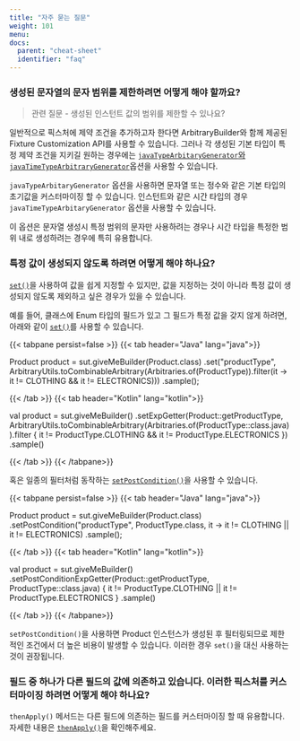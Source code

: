 ```yaml
---
title: "자주 묻는 질문"
weight: 101
menu:
docs:
  parent: "cheat-sheet"
  identifier: "faq"
---
```


### 생성된 문자열의 문자 범위를 제한하려면 어떻게 해야 할까요?
> 관련 질문 - 생성된 인스턴트 값의 범위를 제한할 수 있나요?

일반적으로 픽스처에 제약 조건을 추가하고자 한다면 ArbitraryBuilder와 함께 제공된 Fixture Customization API를 사용할 수 있습니다.
그러나 각 생성된 기본 타입이 특정 제약 조건을 지키길 원하는 경우에는 [`javaTypeArbitaryGenerator`와 `javaTimeTypeArbitraryGenerator`](../../fixture-monkey-options/customization-options/#constraining-java-types)옵션을 사용할 수 있습니다.

`javaTypeArbitaryGenerator` 옵션을 사용하면 문자열 또는 정수와 같은 기본 타입의 초기값을 커스터마이징 할 수 있습니다. 인스턴트와 같은 시간 타입의 경우 `javaTimeTypeArbitaryGenerator` 옵션을 사용할 수 있습니다.

이 옵션은 문자열 생성시 특정 범위의 문자만 사용하려는 경우나 시간 타입을 특정한 범위 내로 생성하려는 경우에 특히 유용합니다.

### 특정 값이 생성되지 않도록 하려면 어떻게 해야 하나요?
[`set()`](../../customizing-objects/apis/#set)을 사용하여 값을 쉽게 지정할 수 있지만, 값을 지정하는 것이 아니라 특정 값이 생성되지 않도록 제외하고 싶은 경우가 있을 수 있습니다.

예를 들어, 클래스에 Enum 타입의 필드가 있고 그 필드가 특정 값을 갖지 않게 하려면, 아래와 같이 [`set()`](.../.../customizing-objects/apis/#set)를 사용할 수 있습니다.

{{< tabpane persist=false >}}
{{< tab header="Java" lang="java">}}

Product product = sut.giveMeBuilder(Product.class)
    .set("productType", ArbitraryUtils.toCombinableArbitrary(Arbitraries.of(ProductType)).filter(it -> it != CLOTHING && it != ELECTRONICS)))
    .sample();

{{< /tab >}}
{{< tab header="Kotlin" lang="kotlin">}}

val product = sut.giveMeBuilder<Product>()
    .setExpGetter(Product::getProductType, ArbitraryUtils.toCombinableArbitrary(Arbitraries.of(ProductType::class.java)).filter { it != ProductType.CLOTHING && it != ProductType.ELECTRONICS })
    .sample()

{{< /tab >}}
{{< /tabpane>}}

혹은 일종의 필터처럼 동작하는 [`setPostCondition()`](../../customizing-objects/apis/#setpostcondition)을 사용할 수 있습니다.

{{< tabpane persist=false >}}
{{< tab header="Java" lang="java">}}

Product product = sut.giveMeBuilder(Product.class)
    .setPostCondition("productType", ProductType.class, it -> it != CLOTHING || it != ELECTRONICS)
    .sample();

{{< /tab >}}
{{< tab header="Kotlin" lang="kotlin">}}

val product = sut.giveMeBuilder<Product>()
    .setPostConditionExpGetter(Product::getProductType, ProductType::class.java) { it != ProductType.CLOTHING || it != ProductType.ELECTRONICS }
    .sample()

{{< /tab >}}
{{< /tabpane>}}

`setPostCondition()`을 사용하면 Product 인스턴스가 생성된 후 필터링되므로 제한적인 조건에서 더 높은 비용이 발생할 수 있습니다. 이러한 경우 `set()`을 대신 사용하는 것이 권장됩니다.

### 필드 중 하나가 다른 필드의 값에 의존하고 있습니다. 이러한 픽스처를 커스터마이징 하려면 어떻게 해야 하나요?

`thenApply()` 메서드는 다른 필드에 의존하는 필드를 커스터마이징 할 때 유용합니다. 자세한 내용은 [`thenApply()`](../../customizing-objects/apis/#thenapply)을 확인해주세요.
